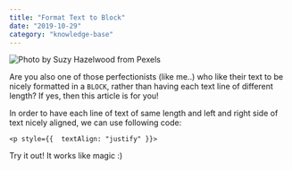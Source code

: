 ```yaml
---
title: "Format Text to Block"
date: "2019-10-29"
category: "knowledge-base"
---
```


![](https://i.imgur.com/Lm6vmDZ.jpg "Photo by Suzy Hazelwood from Pexels")

Are you also one of those perfectionists (like me..) who like their text to be nicely formatted in a <code>BLOCK</code>, rather than having each text line of different length? If yes, then this article is for you!

In order to have each line of text of same length and left and right side of text nicely aligned, we can use following code:
```
<p style={{  textAlign: "justify" }}>
```

Try it out! It works like magic :) 